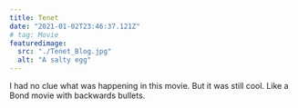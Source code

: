 ```yaml
---
title: Tenet
date: "2021-01-02T23:46:37.121Z"
# tag: Movie
featuredimage:
  src: "./Tenet_Blog.jpg"
  alt: "A salty egg"
---
```


I had no clue what was happening in this movie. But it was still cool. Like a Bond movie with backwards bullets.
